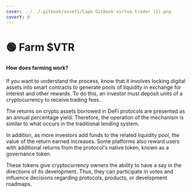 ```yaml
---
cover: ../../.gitbook/assets/Capa Gitbook virtua trader (1).png
coverY: 0
---
```


# 🟢 Farm $VTR

#### How does farming work?

If you want to understand the process, know that it involves locking digital assets into smart contracts to generate pools of liquidity in exchange for interest and other rewards. To do this, an investor must deposit units of a cryptocurrency to receive trading fees.

The returns on crypto assets borrowed in DeFi protocols are presented as an annual percentage yield. Therefore, the operation of the mechanism is similar to what occurs in the traditional lending system.

In addition, as more investors add funds to the related liquidity pool, the value of the return earned increases. Some platforms also reward users with additional returns from the protocol's native token, known as a governance token.

These tokens give cryptocurrency owners the ability to have a say in the directions of its development. Thus, they can participate in votes and influence decisions regarding protocols, products, or development roadmaps.
